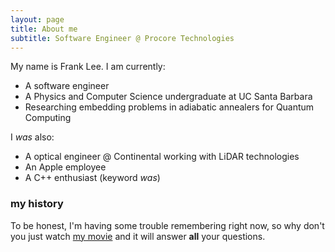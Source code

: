 ```yaml
---
layout: page
title: About me
subtitle: Software Engineer @ Procore Technologies
---
```


My name is Frank Lee. I am currently:

- A software engineer
- A Physics and Computer Science undergraduate at UC Santa Barbara
- Researching embedding problems in adiabatic annealers for Quantum Computing

I *was* also:

- A optical engineer @ Continental working with LiDAR technologies 
- An Apple employee
- A C++ enthusiast (keyword *was*)

### my history

To be honest, I'm having some trouble remembering right now, so why don't you just watch [my movie](http://en.wikipedia.org/wiki/The_Princess_Bride_%28film%29) and it will answer **all** your questions.

